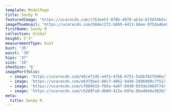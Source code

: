 ```yaml
---
template: ModelPage
title: Sandy M
featuredImage: 'https://ucarecdn.com/c7b3ee5f-0f8b-4978-ab3a-bf2034b5cda3/'
imageThumbnail: 'https://ucarecdn.com/b8dec2f2-b889-4413-b6ee-975da46ebed7/'
firstName: Sandy M
collection: Global
height: 5'5"
measurementType: bust
bust: '35'
waist: '30'
hips: '37'
size: '10'
shoeSize: '6'
imagePortfolio:
  - image: 'https://ucarecdn.com/40cef145-e4f2-47b6-b751-5abb762fb96e/'
  - image: 'https://ucarecdn.com/e6375be2-80c7-4862-94d6-2896809c7f51/'
  - image: 'https://ucarecdn.com/cf08941b-fb5a-4a8f-b9d0-693de3464774/'
  - image: 'https://ucarecdn.com/c5268fad-4b04-411e-b97e-8ba48e0a3828/'
meta:
  title: Sandy M
---
```


